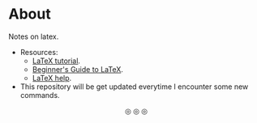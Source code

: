 # About
Notes on latex.

* Resources:
	* [LaTeX tutorial](https://youtube.com/playlist?list=PL1D4EAB31D3EBC449&si=D3e0U_QuoDsZrSNI).
	* [Beginner's Guide to LaTeX](https://www-users.york.ac.uk/~pjh503/LaTeX/contents.html).
	* [LaTeX help](http://www.emerson.emory.edu/services/latex/latex_toc.html).
* This repository will be get updated everytime I encounter some new commands.

<p align="center">
&#9678; &#9678; &#9678;
</p>

